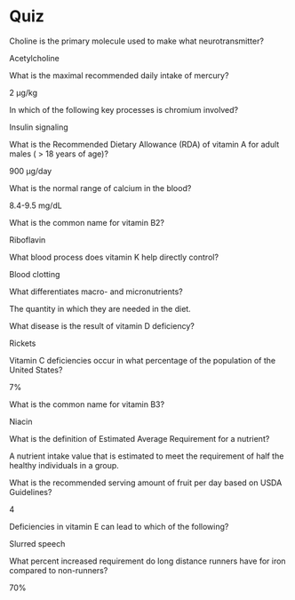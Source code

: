 # Quiz

Choline is the primary molecule used to make what neurotransmitter?

Acetylcholine



What is the maximal recommended daily intake of mercury?

2 µg/kg



In which of the following key processes is chromium involved?

Insulin signaling



What is the Recommended Dietary Allowance \(RDA\) of vitamin A for adult males \( &gt; 18 years of age\)?

900 μg/day



What is the normal range of calcium in the blood?

8.4-9.5 mg/dL



What is the common name for vitamin B2?

Riboflavin



What blood process does vitamin K help directly control?

Blood clotting



What differentiates macro- and micronutrients?

The quantity in which they are needed in the diet.



What disease is the result of vitamin D deficiency?

Rickets



Vitamin C deficiencies occur in what percentage of the population of the United States?

7%



What is the common name for vitamin B3?

Niacin



What is the definition of Estimated Average Requirement for a nutrient?

A nutrient intake value that is estimated to meet the requirement of half the healthy individuals in a group.



What is the recommended serving amount of fruit per day based on USDA Guidelines?

4

Deficiencies in vitamin E can lead to which of the following?

Slurred speech



What percent increased requirement do long distance runners have for iron compared to non-runners?

70%







